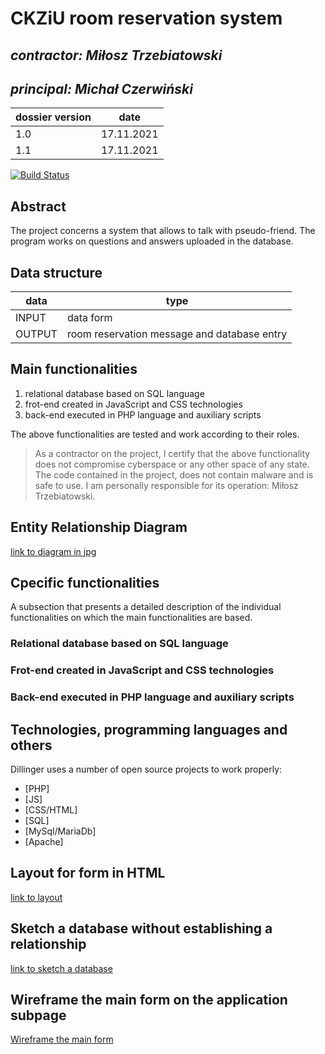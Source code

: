 # CKZiU room reservation system

## _contractor: Miłosz Trzebiatowski_
## _principal: Michał Czerwiński_


| dossier version | date |
| ------ | ------ |
| 1.0 | 17.11.2021 |
| 1.1 | 17.11.2021 |

[![Build Status](https://travis-ci.org/joemccann/dillinger.svg?branch=master)](https://travis-ci.org/joemccann/dillinger)

## Abstract 
The project concerns a system that allows to talk with pseudo-friend. The program works on questions and answers uploaded in the database.

## Data structure

| data | type |
| ------ | ------ |
| INPUT | data form |
| OUTPUT | room reservation message and database entry |

## Main functionalities

1. relational database based on SQL language
1. frot-end created in JavaScript and CSS technologies
1. back-end executed in PHP language and auxiliary scripts

The above functionalities are tested and work according to their roles.

> As a contractor on the project, I certify that the above functionality 
> does not compromise cyberspace or any other space of any state. 
> The code contained in the project, does not contain malware and is safe to use. 
> I am personally responsible for its operation: Miłosz Trzebiatowski.

## Entity Relationship Diagram

[link to diagram in jpg][erd]

## Cpecific functionalities

A subsection that presents a detailed description of the individual functionalities on which the main functionalities are based.

### Relational database based on SQL language

### Frot-end created in JavaScript and CSS technologies

### Back-end executed in PHP language and auxiliary scripts

## Technologies, programming languages and others

Dillinger uses a number of open source projects to work properly:

- [PHP]
- [JS]
- [CSS/HTML]
- [SQL]
- [MySql/MariaDb]
- [Apache]
 
 ## Layout for form in HTML

[link to layout][form]

## Sketch a database without establishing a relationship

[link to sketch a database][db]

## Wireframe the main form on the application subpage

[Wireframe the main form][wireframeMain]

 [erd]: <https://github.com/Michal3456/example_project/blob/main/sprites/Untitled%20Diagram.jpg>
 
 [osd]: <https://github.com/Michal3456/example_project/blob/main/sprites/Untitled%20Diagram.drawio(1).png>
 
 [form]: <https://github.com/Michal3456/4bti/blob/main/13/layout.png>
 
 [db]: <https://github.com/Michal3456/4bti/blob/main/13/baza.drawio.png>
 
 [wireframeMain]: <https://github.com/Michal3456/4bti/blob/main/13/wireframe.png>
